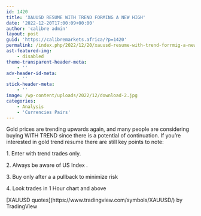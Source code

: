 ```yaml
---
id: 1420
title: 'XAUUSD RESUME WITH TREND FORMING A NEW HIGH'
date: '2022-12-20T17:00:09+00:00'
author: 'calibre admin'
layout: post
guid: 'https://calibremarkets.africa/?p=1420'
permalink: /index.php/2022/12/20/xauusd-resume-with-trend-forrmig-a-new-high/
ast-featured-img:
    - disabled
theme-transparent-header-meta:
    - ''
adv-header-id-meta:
    - ''
stick-header-meta:
    - ''
image: /wp-content/uploads/2022/12/download-2.jpg
categories:
    - Analysis
    - 'Currencies Pairs'
---
```


Gold prices are trending upwards again, and many people are considering buying WITH TREND since there is a potential of continuation. If you’re interested in gold trend resume there are still key points to note:

1\. Enter with trend trades only.

2\. Always be aware of US Index .

3\. Buy only after a a pullback to minimize risk

4\. Look trades in 1 Hour chart and above

<div class="tradingview-widget-container"><div class="tradingview-widget-container__widget"></div><div class="tradingview-widget-copyright">[<span class="blue-text">XAUUSD quotes</span>](https://www.tradingview.com/symbols/XAUUSD/) by TradingView</div> <script async="" src="https://s3.tradingview.com/external-embedding/embed-widget-symbol-info.js" type="text/javascript">
  {
  "symbol": "OANDA:XAUUSD",
  "width": "100%",
  "locale": "en",
  "colorTheme": "light",
  "isTransparent": true
}
  </script></div>